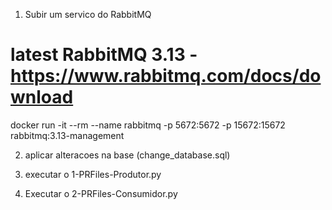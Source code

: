 1. Subir um servico do RabbitMQ

# latest RabbitMQ 3.13 - https://www.rabbitmq.com/docs/download
docker run -it --rm --name rabbitmq -p 5672:5672 -p 15672:15672 rabbitmq:3.13-management

2. aplicar alteracoes na base (change_database.sql)

3. executar o 1-PRFiles-Produtor.py

4. Executar o 2-PRFiles-Consumidor.py